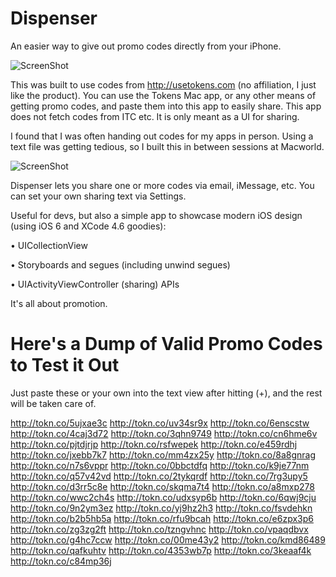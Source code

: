 Dispenser
=========

An easier way to give out promo codes directly from your iPhone.

![ScreenShot](https://raw.github.com/alariccole/Dispenser/master/Icon-72@2x.png)

This was built to use codes from http://usetokens.com (no affiliation, I just like the product). You can use the Tokens Mac app, or any other means of getting promo codes, and paste them into this app to easily share. This app does not fetch codes from ITC etc. It is only meant as a UI for sharing.

I found that I was often handing out codes for my apps in person. Using a text file was getting tedious, so I built this in between sessions at Macworld.

![ScreenShot](https://raw.github.com/alariccole/Dispenser/master/screenshots/1.png)

Dispenser lets you share one or more codes via email, iMessage, etc. You can set your own sharing text via Settings.


Useful for devs, but also a simple app to showcase modern iOS design (using iOS 6 and XCode 4.6 goodies):

• UICollectionView

• Storyboards and segues (including unwind segues)

• UIActivityViewController (sharing) APIs




It's all about promotion.



Here's a Dump of Valid Promo Codes to Test it Out
=========
Just paste these or your own into the text view after hitting (+), and the rest will be taken care of.

http://tokn.co/5ujxae3c
http://tokn.co/uv34sr9x
http://tokn.co/6enscstw
http://tokn.co/4caj3d72
http://tokn.co/3qhn9749
http://tokn.co/cn6hme6v
http://tokn.co/pjtdjrjp
http://tokn.co/rsfwepek
http://tokn.co/e459rdhj
http://tokn.co/jxebb7k7
http://tokn.co/mm4zx25y
http://tokn.co/8a8gnrag
http://tokn.co/n7s6vppr
http://tokn.co/0bbctdfq
http://tokn.co/k9je77nm
http://tokn.co/q57v42vd
http://tokn.co/2tykqrdf
http://tokn.co/7rg3upy5
http://tokn.co/d3rr5c8e
http://tokn.co/skqma7t4
http://tokn.co/a8mxp278
http://tokn.co/wwc2ch4s
http://tokn.co/udxsyp6b
http://tokn.co/6qwj9cju
http://tokn.co/9n2ym3ez
http://tokn.co/yj9hz2h3
http://tokn.co/fsvdehkn
http://tokn.co/b2b5hb5a
http://tokn.co/rfu9bcah
http://tokn.co/e6zpx3p6
http://tokn.co/zg3zg2ft
http://tokn.co/tzngvhnc
http://tokn.co/vpaqdbvx
http://tokn.co/g4hc7ccw
http://tokn.co/00me43y2
http://tokn.co/kmd86489
http://tokn.co/qafkuhtv
http://tokn.co/4353wb7p
http://tokn.co/3keaaf4k
http://tokn.co/c84mp36j
